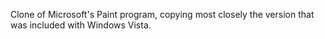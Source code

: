 Clone of Microsoft's Paint program, copying most closely the version that was included with Windows Vista.
